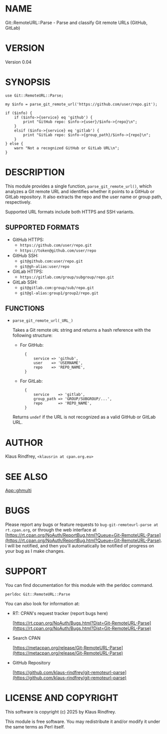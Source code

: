 # NAME

Git::RemoteURL::Parse - Parse and classify Git remote URLs (GitHub, GitLab)

# VERSION

Version 0.04

# SYNOPSIS

    use Git::RemoteURL::Parse;

    my $info = parse_git_remote_url('https://github.com/user/repo.git');

    if ($info) {
        if ($info->{service} eq 'github') {
            print "GitHub repo: $info->{user}/$info->{repo}\n";
        }
        elsif ($info->{service} eq 'gitlab') {
            print "GitLab repo: $info->{group_path}/$info->{repo}\n";
        }
    } else {
        warn "Not a recognized GitHub or GitLab URL\n";
    }

# DESCRIPTION

This module provides a single function, `parse_git_remote_url()`, which
analyzes a Git remote URL and identifies whether it points to a GitHub or
GitLab repository. It also extracts the repo and the user name or group path, respectively.

Supported URL formats include both HTTPS and SSH variants.

## SUPPORTED FORMATS

- GitHub HTTPS:
    - `https://github.com/user/repo.git`
    - `https://token@github.com/user/repo`
- GitHub SSH:
    - `git@github.com:user/repo.git`
    - `git@gh-alias:user/repo`
- GitLab HTTPS:
    - `https://gitlab.com/group/subgroup/repo.git`
- GitLab SSH:
    - `git@gitlab.com:group/sub/repo.git`
    - `git@gl-alias:group1/group2/repo.git`

## FUNCTIONS

- `parse_git_remote_url(_URL_)`

    Takes a Git remote _`URL`_ string and returns a hash reference with the following structure:

    - For GitHub:

            {
                service => 'github',
                user    => 'USERNAME',
                repo    => 'REPO_NAME',
            }

    - For GitLab:

            {
                service    => 'gitlab',
                group_path => 'GROUP/SUBGROUP/...',
                repo       => 'REPO_NAME',
            }

    Returns `undef` if the URL is not recognized as a valid GitHub or GitLab URL.

# AUTHOR

Klaus Rindfrey, `<klausrin at cpan.org.eu>`

# SEE ALSO

[App::ghmulti](https://metacpan.org/pod/App%3A%3Aghmulti)

# BUGS

Please report any bugs or feature requests to `bug-git-remoteurl-parse at rt.cpan.org`, or through
the web interface at [https://rt.cpan.org/NoAuth/ReportBug.html?Queue=Git-RemoteURL-Parse](https://rt.cpan.org/NoAuth/ReportBug.html?Queue=Git-RemoteURL-Parse).  I will be notified, and then you'll
automatically be notified of progress on your bug as I make changes.

# SUPPORT

You can find documentation for this module with the perldoc command.

    perldoc Git::RemoteURL::Parse

You can also look for information at:

- RT: CPAN's request tracker (report bugs here)

    [https://rt.cpan.org/NoAuth/Bugs.html?Dist=Git-RemoteURL-Parse](https://rt.cpan.org/NoAuth/Bugs.html?Dist=Git-RemoteURL-Parse)

- Search CPAN

    [https://metacpan.org/release/Git-RemoteURL-Parse](https://metacpan.org/release/Git-RemoteURL-Parse)

- GitHub Repository

    [https://github.com/klaus-rindfrey/git-remoteurl-parse](https://github.com/klaus-rindfrey/git-remoteurl-parse)

# LICENSE AND COPYRIGHT

This software is copyright (c) 2025 by Klaus Rindfrey.

This module is free software. You may redistribute it and/or modify it under
the same terms as Perl itself.
